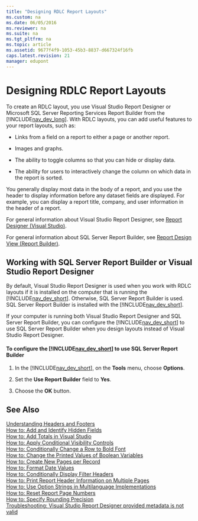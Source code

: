 ```yaml
---
title: "Designing RDLC Report Layouts"
ms.custom: na
ms.date: 06/05/2016
ms.reviewer: na
ms.suite: na
ms.tgt_pltfrm: na
ms.topic: article
ms.assetid: 9677f4f9-1053-45b3-8837-d667324f16fb
caps.latest.revision: 21
manager: edupont
---
```

# Designing RDLC Report Layouts
To create an RDLC layout, you use Visual Studio Report Designer or Microsoft SQL Server Reporting Services Report Builder from the [!INCLUDE[nav_dev_long](includes/nav_dev_long_md.md)]. With RDLC layouts, you can add useful features to your report layouts, such as:  
  
-   Links from a field on a report to either a page or another report.  
  
-   Images and graphs.  
  
-   The ability to toggle columns so that you can hide or display data.  
  
-   The ability for users to interactively change the column on which data in the report is sorted.  
  
 You generally display most data in the body of a report, and you use the header to display information before any dataset fields are displayed. For example, you can display a report title, company, and user information in the header of a report.  
  
 For general information about Visual Studio Report Designer, see [Report Designer \(Visual Studio\)](http://go.microsoft.com/fwlink/?LinkID=123725).  
  
 For general information about SQL Server Report Builder, see [Report Design View \(Report Builder\)](http://go.microsoft.com/fwlink/?LinkId=317717).  
  
## Working with SQL Server Report Builder or Visual Studio Report Designer  
 By default, Visual Studio Report Designer is used when you work with RDLC layouts if it is installed on the computer that is running the [!INCLUDE[nav_dev_short](includes/nav_dev_short_md.md)]. Otherwise, SQL Server Report Builder is used. SQL Server Report Builder is installed with the [!INCLUDE[nav_dev_short](includes/nav_dev_short_md.md)].  
  
 If your computer is running both Visual Studio Report Designer and SQL Server Report Builder, you can configure the [!INCLUDE[nav_dev_short](includes/nav_dev_short_md.md)] to use SQL Server Report Builder when you design layouts instead of Visual Studio Report Designer.  
  
#### To configure the [!INCLUDE[nav_dev_short](includes/nav_dev_short_md.md)] to use SQL Server Report Builder  
  
1.  In the [!INCLUDE[nav_dev_short](includes/nav_dev_short_md.md)], on the **Tools** menu, choose **Options**.  
  
2.  Set the **Use Report Builder** field to **Yes**.  
  
3.  Choose the **OK** button.  
  
## See Also  
 [Understanding Headers and Footers](Understanding-Headers-and-Footers.md)   
 [How to: Add and Identify Hidden Fields](../Topic/How%20to:%20Add%20and%20Identify%20Hidden%20Fields.md)   
 [How to: Add Totals in Visual Studio](../Topic/How%20to:%20Add%20Totals%20in%20Visual%20Studio.md)   
 [How to: Apply Conditional Visibility Controls](../Topic/How%20to:%20Apply%20Conditional%20Visibility%20Controls.md)   
 [How to: Conditionally Change a Row to Bold Font](../Topic/How%20to:%20Conditionally%20Change%20a%20Row%20to%20Bold%20Font.md)   
 [How to: Change the Printed Values of Boolean Variables](../Topic/How%20to:%20Change%20the%20Printed%20Values%20of%20Boolean%20Variables.md)   
 [How to: Create New Pages per Record](../Topic/How%20to:%20Create%20New%20Pages%20per%20Record.md)   
 [How to: Format Date Values](../Topic/How%20to:%20Format%20Date%20Values.md)   
 [How to: Conditionally Display Filter Headers](../Topic/How%20to:%20Conditionally%20Display%20Filter%20Headers.md)   
 [How to: Print Report Header Information on Multiple Pages](../Topic/How%20to:%20Print%20Report%20Header%20Information%20on%20Multiple%20Pages.md)   
 [How to: Use Option Strings in Multilanguage Implementations](../Topic/How%20to:%20Use%20Option%20Strings%20in%20Multilanguage%20Implementations.md)   
 [How to: Reset Report Page Numbers](../Topic/How%20to:%20Reset%20Report%20Page%20Numbers.md)   
 [How to: Specify Rounding Precision](../Topic/How%20to:%20Specify%20Rounding%20Precision.md)   
 [Troubleshooting: Visual Studio Report Designer provided metadata is not valid](../Topic/Troubleshooting:%20Visual%20Studio%20Report%20Designer%20provided%20metadata%20is%20not%20valid.md)